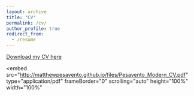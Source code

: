 ```yaml
---
layout: archive
title: "CV"
permalink: /cv/
author_profile: true
redirect_from:
  - /resume
---
```


[Download my CV here](http://matthewpesavento.github.io/files/Pesavento_Modern_CV.pdf)

<embed
    src="http://matthewpesavento.github.io/files/Pesavento_Modern_CV.pdf"
    type="application/pdf"
    frameBorder="0"
    scrolling="auto"
    height="100%"
    width="100%"
></embed>
